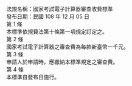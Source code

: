 法規名稱：國家考試電子計算器審查收費標準  
發布日期：民國 108 年 12 月 05 日  
第 1 條  
本標準依規費法第十條第一項規定訂定之。  
第 2 條  
國家考試電子計算器之審查費為每款新臺幣一千元。  
第 3 條  
申請人於申請時，應繳納本標準規定之審查費。  
第 4 條  
本標準自發布日施行。  


